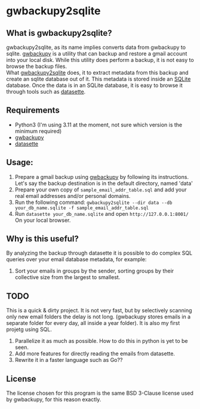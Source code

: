 gwbackupy2sqlite
================

What is gwbackupy2sqlite?
-------------------------

gwbackupy2sqlite, as its name implies converts data from gwbackupy to sqlite.
[gwbackupy](https://github.com/smartondev/gwbackupy) is a utility that can backup and restore a gmail account into your local disk.
While this utility does perform a backup, it is not easy to browse the backup files.  
What [gwbackupy2sqlite](https://github.com/udif/gwbackupy2sqlite) does, it to extract metadata from this backup and create an sqlite database out of it.
This metadata is stored inside an [SQLite](https://www.sqlite.org/) database. Once the data is in an SQLite database, it is easy to browse it through tools such as [datasette](https://datasette.io/).

Requirements
------------
* Python3 (I'm using 3.11 at the moment, not sure which version is the minimum required)
* [gwbackupy](https://github.com/smartondev/gwbackupy)
* [datasette](https://datasette.io/)

Usage:
------
1. Prepare a gmail backup using [gwbackupy](https://github.com/smartondev/gwbackupy) by following its instructions. Let's say the backup destination is in the default directory, named 'data'
2. Prepare your own copy of `sample_email_addr_table.sql` and add your real email addresses and/or personal domains.
3. Run the following command: `gwbackupy2sqlite --dir data --db your_db_name.sqlite -f sample_email_addr_table.sql`
3. Run `datasette your_db_name.sqlite` and open `http://127.0.0.1:8001/` On your local browser.

Why is this useful?
-------------------
By analyzing the backup through datasette it is possible to do complex SQL queries over your email database metadata, for example:
1. Sort your emails in groups by the sender, sorting groups by their collective size from the largest to smallest.

TODO
----
This is a quick & dirty project. It is not very fast, but by selectively scanning only new email folders the delay is not long.
(gwbackupy stores emails in a separate folder for every day, all inside a year folder). It is also my first projetg using SQL.
1. Parallelize it as much as possible. How to do this in python is yet to be seen.
2. Add more features for directly reading the emails from datasette.
3. Rewrite it in a faster language such as Go??

License
-------
The license chosen for this program is the same BSD 3-Clause license used by gwbackupy, for this reason exactly.

